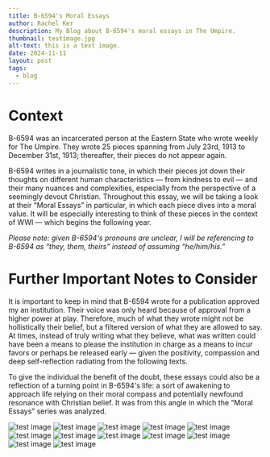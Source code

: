 ```yaml
---
title: B-6594's Moral Essays
author: Rachel Ker
description: My Blog about B-6594's moral essays in The Umpire.
thumbnail: testimage.jpg
alt-text: this is a text image.
date: 2024-11-11
layout: post
tags:
  - blog
---
```

# Context
B-6594 was an incarcerated person at the Eastern State who wrote weekly for The Umpire. They wrote 25 pieces spanning from July 23rd, 1913 to December 31st, 1913; thereafter, their pieces do not appear again. 

B-6594 writes in a journalistic tone, in which their pieces jot down their thoughts on different human characteristics — from kindness to evil — and their many nuances and complexities, especially from the perspective of a seemingly devout Christian. Throughout this essay, we will be taking a look at their “Moral Essays” in particular, in which each piece dives into a moral value. It will be especially interesting to think of these pieces in the context of WWI — which begins the following year.

*Please note: given B-6594's pronouns are unclear, I will be referencing to B-6594 as “they, them, theirs” instead of assuming “he/him/his.”*

# Further Important Notes to Consider
It is important to keep in mind that B-6594 wrote for a publication approved my an institution. Their voice was only heard because of approval from a higher power at play. Therefore, much of what they wrote might not be hollistically their belief, but a filtered version of what they are allowed to say. At times, instead of truly writing what they believe, what was written could have been a means to please the institution in charge as a means to incur favors or perhaps be released early — given the positivity, compassion and deep self-reflection radiating from the following texts. 

To give the individual the benefit of the doubt, these essays could also be a reflection of a turning point in B-6594's life: a sort of awakening to approach life relying on their moral compass and potentially newfound resonance with Christian belief. It was from this angle in which the “Moral Essays” series was analyzed.

![test image](/assets/img/ker5.jpeg)
![test image](/assets/img/ker6.jpeg)
![test image](/assets/img/ker7.jpeg)
![test image](/assets/img/ker8.jpeg)
![test image](/assets/img/ker9.jpeg)
![test image](/assets/img/ker10.jpeg)
![test image](/assets/img/ker11.jpeg)
![test image](/assets/img/ker12.jpeg)
![test image](/assets/img/ker13.jpeg)
![test image](/assets/img/ker14.jpeg)
![test image](/assets/img/ker15.jpeg)
![test image](/assets/img/ker16.jpeg)



